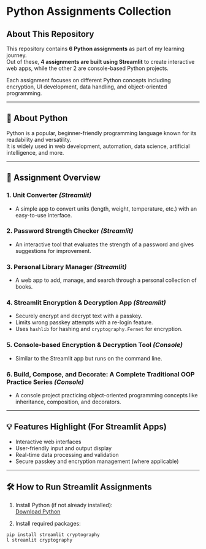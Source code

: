 # Python Assignments Collection

## About This Repository
This repository contains **6 Python assignments** as part of my learning journey.  
Out of these, **4 assignments are built using Streamlit** to create interactive web apps, while the other 2 are console-based Python projects.

Each assignment focuses on different Python concepts including encryption, UI development, data handling, and object-oriented programming.

---

## 🐍 About Python
Python is a popular, beginner-friendly programming language known for its readability and versatility.  
It is widely used in web development, automation, data science, artificial intelligence, and more.

---

## 🚩 Assignment Overview

### 1. Unit Converter *(Streamlit)*  
- A simple app to convert units (length, weight, temperature, etc.) with an easy-to-use interface.

### 2. Password Strength Checker *(Streamlit)*  
- An interactive tool that evaluates the strength of a password and gives suggestions for improvement.

### 3. Personal Library Manager *(Streamlit)*  
- A web app to add, manage, and search through a personal collection of books.

### 4. Streamlit Encryption & Decryption App *(Streamlit)*  
- Securely encrypt and decrypt text with a passkey.  
- Limits wrong passkey attempts with a re-login feature.  
- Uses `hashlib` for hashing and `cryptography.Fernet` for encryption.

### 5. Console-based Encryption & Decryption Tool *(Console)*  
- Similar to the Streamlit app but runs on the command line.

### 6. Build, Compose, and Decorate: A Complete Traditional OOP Practice Series *(Console)*  
- A console project practicing object-oriented programming concepts like inheritance, composition, and decorators.

---

## 💡 Features Highlight (For Streamlit Apps)

- Interactive web interfaces  
- User-friendly input and output display  
- Real-time data processing and validation  
- Secure passkey and encryption management (where applicable)  

---

## 🛠️ How to Run Streamlit Assignments

1. Install Python (if not already installed):  
[Download Python](https://www.python.org/downloads/)

2. Install required packages:  
```bash
pip install streamlit cryptography
l streamlit cryptography

